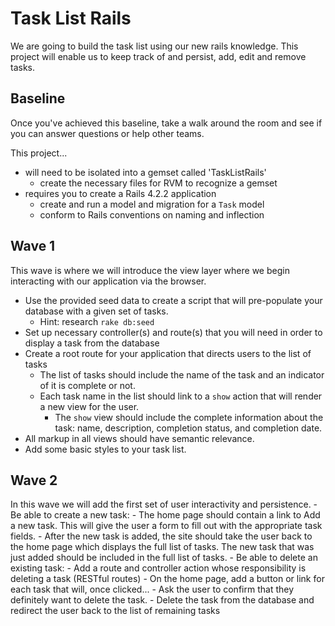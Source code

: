 # Task List Rails

We are going to build the task list using our new rails knowledge. This project will enable us to keep track of and persist, add, edit and remove tasks.

## Baseline
Once you've achieved this baseline, take a walk around the room and see if you can answer questions or help other teams.

This project...

- will need to be isolated into a gemset called 'TaskListRails'
  - create the necessary files for RVM to recognize a gemset
- requires you to create a Rails 4.2.2 application
  - create and run a model and migration for a `Task` model
  - conform to Rails conventions on naming and inflection

## Wave 1
This wave is where we will introduce the view layer where we begin interacting with our application via the browser.

  - Use the provided seed data to create a script that will pre-populate your database with a given set of tasks.
    - Hint: research `rake db:seed`
  - Set up necessary controller(s) and route(s) that you will need in order to display a task from the database
  - Create a root route for your application that directs users to the list of tasks
    - The list of tasks should include the name of the task and an indicator of it is complete or not.
    - Each task name in the list should link to a `show` action that will render a new view for the user.
      - The `show` view should include the complete information about the task: name, description, completion status, and completion date.
  - All markup in all views should have semantic relevance.
  - Add some basic styles to your task list.

## Wave 2
   In this wave we will add the first set of user interactivity and persistence.
     - Be able to create a new task:
       - The home page should contain a link to Add a new task. This will give the user a form to fill out with the appropriate task fields.
       - After the new task is added, the site should take the user back to the home page which displays the full list of tasks. The new task that was just added should be included in the full list of tasks.
     - Be able to delete an existing task:
       - Add a route and controller action whose responsibility is deleting a task (RESTful routes)
       - On the home page, add a button or link for each task that will, once clicked...
         - Ask the user to confirm that they definitely want to delete the task.
         - Delete the task from the database and redirect the user back to the list of remaining tasks
